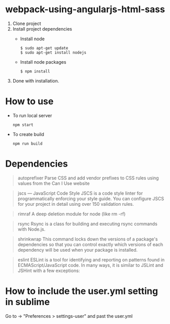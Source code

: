 # webpack-using-angularjs-html-sass

1. Clone project
2. Install project dependencies
   * Install node

     ```
     $ sudo apt-get update
     $ sudo apt-get install nodejs
     ```
   * Install node packages

     ```
     $ npm install
     ```
3. Done with installation.

# How to use
   * To run local server

     ```
     npm start
     ```
   * To create build

     ```
     npm run build
     ```

# Dependencies

> autoprefixer
Parse CSS and add vendor prefixes to CSS rules using values from the Can I Use website

> jscs — JavaScript Code Style
JSCS is a code style linter for programmatically enforcing your style guide. You can configure JSCS for your project in detail using over 150 validation rules.

> rimraf
A deep deletion module for node (like rm -rf)

> rsync
Rsync is a class for building and executing rsync commands with Node.js.

> shrinkwrap
This command locks down the versions of a package's dependencies so that you can control exactly which versions of each dependency will be used when your package is installed.

> eslint
ESLint is a tool for identifying and reporting on patterns found in ECMAScript/JavaScript code. In many ways, it is similar to JSLint and JSHint with a few exceptions:

# How to include the user.yml setting in sublime
Go to -> "Preferences > settings-user" and past the user.yml
